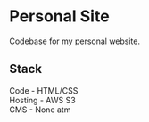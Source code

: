 # Personal Site
Codebase for my personal website.


## Stack
Code - HTML/CSS  
Hosting - AWS S3  
CMS - None atm  
